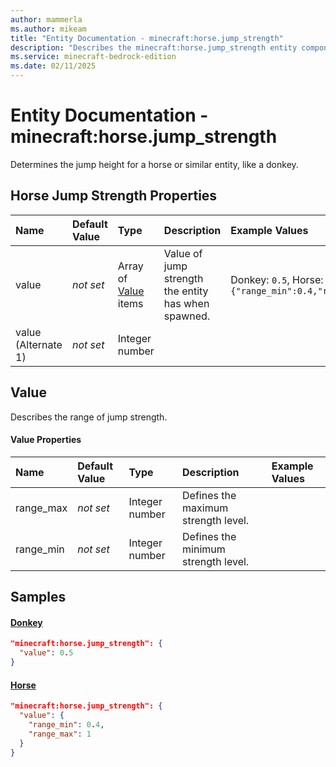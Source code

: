 ```yaml
---
author: mammerla
ms.author: mikeam
title: "Entity Documentation - minecraft:horse.jump_strength"
description: "Describes the minecraft:horse.jump_strength entity component"
ms.service: minecraft-bedrock-edition
ms.date: 02/11/2025 
---
```


# Entity Documentation - minecraft:horse.jump_strength

Determines the jump height for a horse or similar entity, like a donkey.


## Horse Jump Strength Properties

|Name       |Default Value |Type |Description |Example Values |
|:----------|:-------------|:----|:-----------|:------------- |
| value | *not set* | Array of [Value](#value) items | Value of jump strength the entity has when spawned. | Donkey: `0.5`, Horse: `{"range_min":0.4,"range_max":1}` | 
| value (Alternate 1) | *not set* | Integer number |  |  | 

## Value
Describes the range of jump strength.


#### Value Properties

|Name       |Default Value |Type |Description |Example Values |
|:----------|:-------------|:----|:-----------|:------------- |
| range_max | *not set* | Integer number | Defines the maximum strength level. |  | 
| range_min | *not set* | Integer number | Defines the minimum strength level. |  | 

## Samples

#### [Donkey](https://github.com/Mojang/bedrock-samples/tree/preview/behavior_pack/entities/donkey.json)


```json
"minecraft:horse.jump_strength": {
  "value": 0.5
}
```

#### [Horse](https://github.com/Mojang/bedrock-samples/tree/preview/behavior_pack/entities/horse.json)


```json
"minecraft:horse.jump_strength": {
  "value": {
    "range_min": 0.4,
    "range_max": 1
  }
}
```
